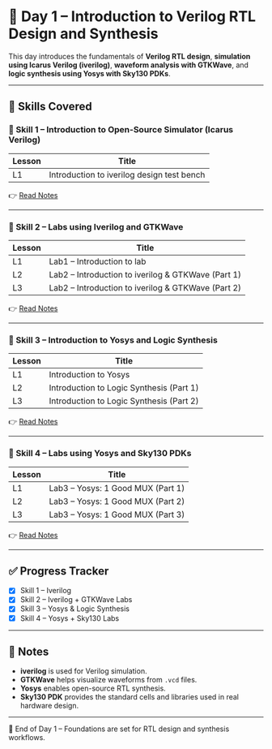# 📘 Day 1 – Introduction to Verilog RTL Design and Synthesis

This day introduces the fundamentals of **Verilog RTL design**, **simulation using Icarus Verilog (iverilog)**, **waveform analysis with GTKWave**, and **logic synthesis using Yosys with Sky130 PDKs**.

---

## 📂 Skills Covered

### 🔹 Skill 1 – Introduction to Open-Source Simulator (Icarus Verilog)
| Lesson | Title |
|--------|-------|
| L1 | Introduction to iverilog design test bench |

👉 [Read Notes](D1SK1_Introduction_to_Iverilog.md)

---

### 🔹 Skill 2 – Labs using Iverilog and GTKWave
| Lesson | Title |
|--------|-------|
| L1 | Lab1 – Introduction to lab |
| L2 | Lab2 – Introduction to iverilog & GTKWave (Part 1) |
| L3 | Lab2 – Introduction to iverilog & GTKWave (Part 2) |

👉 [Read Notes](D1SK2_Labs_with_Iverilog_and_GTKWave.md)

---

### 🔹 Skill 3 – Introduction to Yosys and Logic Synthesis
| Lesson | Title |
|--------|-------|
| L1 | Introduction to Yosys |
| L2 | Introduction to Logic Synthesis (Part 1) |
| L3 | Introduction to Logic Synthesis (Part 2) |

👉 [Read Notes](D1SK3_Introduction_to_Yosys_and_Logic_Synthesis.md)

---

### 🔹 Skill 4 – Labs using Yosys and Sky130 PDKs
| Lesson | Title |
|--------|-------|
| L1 | Lab3 – Yosys: 1 Good MUX (Part 1) |
| L2 | Lab3 – Yosys: 1 Good MUX (Part 2) |
| L3 | Lab3 – Yosys: 1 Good MUX (Part 3) |

👉 [Read Notes](D1SK4_Labs_with_Yosys_and_Sky130PDK.md)

---

## ✅ Progress Tracker
- [x] Skill 1 – Iverilog  
- [x] Skill 2 – Iverilog + GTKWave Labs  
- [x] Skill 3 – Yosys & Logic Synthesis  
- [x] Skill 4 – Yosys + Sky130 Labs  

---

## 📝 Notes
- **iverilog** is used for Verilog simulation.  
- **GTKWave** helps visualize waveforms from `.vcd` files.  
- **Yosys** enables open-source RTL synthesis.  
- **Sky130 PDK** provides the standard cells and libraries used in real hardware design.  

---

🚀 End of Day 1 – Foundations are set for RTL design and synthesis workflows.

